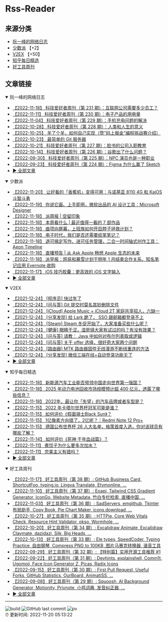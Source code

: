 # Rss-Reader

## 来源分类

* [阮一峰的网络日志](#阮一峰的网络日志)
* [少数派](#少数派) 【+2】
* [V2EX](#V2EX) 【+50】
* [知乎每日精选](#知乎每日精选)
* [好工具周刊](#好工具周刊)

## 文章链接

<details open>
    <summary id="阮一峰的网络日志">
     阮一峰的网络日志
    </summary>


* [【2022-11-18】 科技爱好者周刊（第 231 期）：互联网公司需要多少员工？](http://www.ruanyifeng.com/blog/2022/11/weekly-issue-231.html)
* [【2022-11-11】 科技爱好者周刊（第 230 期）：电子产品的用电量](http://www.ruanyifeng.com/blog/2022/11/weekly-issue-230.html)
* [【2022-11-04】 科技爱好者周刊（第 229 期）：手机充电问题的解决](http://www.ruanyifeng.com/blog/2022/11/weekly-issue-229.html)
* [【2022-10-28】 科技爱好者周刊（第 228 期）：人类和人生的意义](http://www.ruanyifeng.com/blog/2022/10/weekly-issue-228.html)
* [【2022-10-25】 羊了个羊，如何自己实现（暨"码上掘金"编程挑战赛介绍）](http://www.ruanyifeng.com/blog/2022/10/sheep-n-sheep.html)
* [【2022-10-23】 最简单的 Git 服务器](http://www.ruanyifeng.com/blog/2022/10/git-server.html)
* [【2022-10-21】 科技爱好者周刊（第 227 期）：脸书的公司入职教育](http://www.ruanyifeng.com/blog/2022/10/weekly-issue-227.html)
* [【2022-10-14】 科技爱好者周刊（第 226 期）：谷歌出了什么问题？](http://www.ruanyifeng.com/blog/2022/10/weekly-issue-226.html)
* [【2022-09-30】 科技爱好者周刊（第 225 期）：NPC 演员也是一种职业](http://www.ruanyifeng.com/blog/2022/09/weekly-issue-225.html)
* [【2022-09-23】 科技爱好者周刊（第 224 期）：Figma 为什么赢了 Sketch](http://www.ruanyifeng.com/blog/2022/09/weekly-issue-224.html)
* [:arrow_forward: 全部文章](data/阮一峰的网络日志.md)
</details>

<details open>
    <summary id="少数派">
     少数派
    </summary>


* [【2022-11-20】 让好看的「香蕉机」变得可用：与诺基亚 8110 4G 和 KaiOS 斗智斗勇](https://sspai.com/post/76898)
* [【2022-11-19】 你说它画、上手即用，微软出品的 AI 设计工具：Microsoft Designer](https://sspai.com/post/76895)
* [【2022-11-18】 派周报 | 空留印象](https://sspai.com/prime/story/pi-weekly-18)
* [【2022-11-18】 本周看什么 | 最近值得一看的 7 部作品](https://sspai.com/post/76880)
* [【2022-11-18】 曲项向屏幕，上班族如何开启脖子拯救计划？](https://sspai.com/post/76871)
* [【2022-11-18】 电子时代，我们是否还需要纸笔笔记？](https://sspai.com/prime/story/vol07-why-do-we-still-use-paper-notes)
* [【2022-11-18】 退可搞定写作、进可任务管理，二合一时间轴式创作工具：Aeon Timeline](https://sspai.com/post/76848)
* [【2022-11-18】 直播预告 | 从 Ask Apple 畅想 Apple 生态的未来](https://sspai.com/post/76869)
* [【2022-11-18】 派早报：网易和暴雪计划于明年 1 月结束合作关系、知名笔记应用 Evernote 收购](https://sspai.com/post/76868)
* [【2022-11-17】 iOS 技巧胶囊：更高效的 iOS 文字输入](https://sspai.com/post/75696)
* [:arrow_forward: 全部文章](data/少数派.md)
</details>

<details open>
    <summary id="V2EX">
     V2EX
    </summary>


* [【2021-12-24】 [程序员] 快过年了](https://www.v2ex.com/t/824201)
* [【2021-12-24】 [问与答] Git 提交时莫名其妙删除文件](https://www.v2ex.com/t/824200)
* [【2021-12-24】 [iCloud] Apple Music + iCloud 2T 家庭共享招人，六缺一](https://www.v2ex.com/t/824199)
* [【2021-12-24】 [分享发现] 给 Lark 跪了， SSO 跟邮箱都登录不上](https://www.v2ex.com/t/824198)
* [【2021-12-24】 [Steam] Steam 冬促开始了，大家准备买些什么呢？](https://www.v2ex.com/t/824197)
* [【2021-12-24】 [健康] 眼睛干涩，湿房镜大家有试过的吗？有没有效果？](https://www.v2ex.com/t/824196)
* [【2021-12-24】 [问与答] 请教： Java 中如何对布尔列表取或逻辑](https://www.v2ex.com/t/824194)
* [【2021-12-24】 [问与答] 关于 offer 选择，很好奇大家两个问题](https://www.v2ex.com/t/824192)
* [【2021-12-24】 [路由器] MTK 路由器固件无线漫游不断线重连的方法](https://www.v2ex.com/t/824191)
* [【2021-12-24】 [分享发现] 微信三端在线+自动登录功能无了](https://www.v2ex.com/t/824190)
* [:arrow_forward: 全部文章](data/V2EX.md)
</details>

<details open>
    <summary id="知乎每日精选">
     知乎每日精选
    </summary>


* [【2022-11-18】 新能源汽车工业能否带领中国走向世界第一强国？](http://www.zhihu.com/question/515337233/answer/2756568238?utm_campaign=rss&utm_medium=rss&utm_source=rss&utm_content=title)
* [【2022-11-18】 2025 年动力电池回收市场规模预计超 400 亿元，透露了哪些信息？](http://www.zhihu.com/question/543591712/answer/2751572021?utm_campaign=rss&utm_medium=rss&utm_source=rss&utm_content=title)
* [【2022-11-18】 2022年，最让你「失望」的汽车品牌或者车型是？](http://www.zhihu.com/question/563746375/answer/2740822158?utm_campaign=rss&utm_medium=rss&utm_source=rss&utm_content=title)
* [【2022-11-15】 2022 年卡塔尔世界杯冠军可能是谁？](http://www.zhihu.com/question/510506351/answer/2750342659?utm_campaign=rss&utm_medium=rss&utm_source=rss&utm_content=title)
* [【2022-11-15】 如何评价《假面骑士Black Sun》？](http://www.zhihu.com/question/494129001/answer/2738226815?utm_campaign=rss&utm_medium=rss&utm_source=rss&utm_content=title)
* [【2022-11-15】 1亿像素方向错了，2亿呢？｜Redmi Note 12 Pro+](http://zhuanlan.zhihu.com/p/583455065?utm_campaign=rss&utm_medium=rss&utm_source=rss&utm_content=title)
* [【2022-11-15】 德国公布世界杯 26 人大名单，格策首度入选，你对该球员有哪些了解？](http://www.zhihu.com/question/565852485/answer/2757321596?utm_campaign=rss&utm_medium=rss&utm_source=rss&utm_content=title)
* [【2022-11-14】 如何评价《死神 千年血战篇》？](http://www.zhihu.com/question/322966257/answer/2754420406?utm_campaign=rss&utm_medium=rss&utm_source=rss&utm_content=title)
* [【2022-11-11】 煮饺子为什么要多次加水？](http://www.zhihu.com/question/27911488/answer/2754080938?utm_campaign=rss&utm_medium=rss&utm_source=rss&utm_content=title)
* [【2022-11-11】 完美主义有错吗？](http://www.zhihu.com/question/497294134/answer/2753025871?utm_campaign=rss&utm_medium=rss&utm_source=rss&utm_content=title)
* [:arrow_forward: 全部文章](data/知乎每日精选.md)
</details>

<details open>
    <summary id="好工具周刊">
     好工具周刊
    </summary>


* [【2022-11-17】 好工具周刊（第 38 期）: GitHub Business Card, ShortcutFoo, typing.io, Lingva Translate, Etymonline, ...](https://bestxtools.zhubai.love/posts/2204976619335163904)
* [【2022-11-10】 好工具周刊（第 37 期）: Eoapi, Tailwind CSS Gradient Generator, IconGo, Website Metadata, 竹白专栏检索, 直播中国, ...](https://bestxtools.zhubai.love/posts/2202403256725368832)
* [【2022-11-03】 好工具周刊（第 36 期）: SadServers, emgithub, Tkinter 布局助手, Copy Book, Pie Chart Maker, icons.download, ...](https://bestxtools.zhubai.love/posts/2199869505734766592)
* [【2022-10-27】 好工具周刊（第 35 期）: HTTPie, Core Web Vitals Check, Resource Hint Validator, okso, Wormhole, ...](https://bestxtools.zhubai.love/posts/2197355853403787264)
* [【2022-10-20】 好工具周刊（第 34 期）: Excalidraw Animate, Excalidraw Claymate, dazidazi, Silk, Big Heads, ...](https://bestxtools.zhubai.love/posts/2194796415966781440)
* [【2022-10-13】 好工具周刊（第 33 期）: Ele types, SpeedCoder, Typing Practice, 自由钢琴, Compress PNG to 100KB, 图片马赛克转换器, 谐音工具](https://bestxtools.zhubai.love/posts/2192281020718419968)
* [【2022-09-29】 好工具周刊（第 32 期）: 【特别篇】实用开源工具推荐 #1](https://bestxtools.zhubai.love/posts/2187203672369479680)
* [【2022-09-22】 好工具周刊（第 31 期）: Devhints, explainshell, Comm1t, Ugomoji, Face Icon Generator Z, Picas, Radix Icons](https://bestxtools.zhubai.love/posts/2184646951055171584)
* [【2022-09-15】 好工具周刊（第 30 期）: First Pull Request, Useful Forks, GitHub Statistics, OurBoard, AnimatiSS, ...](https://bestxtools.zhubai.love/posts/2182124891627585536)
* [【2022-09-08】 好工具周刊（第 29 期）: Squoosh, AI Background Generator, Motionity, Privnote, 小鸡词典, 发音纠正器, ...](https://bestxtools.zhubai.love/posts/2179567147990081536)
* [:arrow_forward: 全部文章](data/好工具周刊.md)
</details>


---

![build](https://github.com/LikaiLee/rss-reader/workflows/rss%20reader/badge.svg)
![GitHub last commit](https://img.shields.io/github/last-commit/likailee/rss-reader)
![pv](https://pageview.vercel.app/?github_user=likailee) <br>
:alarm_clock: 更新时间: 2022-11-20 05:13:22